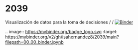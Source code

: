 # 2039
Visualización de datos para la toma de decisiones
/
/
[![Binder](https://mybinder.org/badge_logo.svg)](https://mybinder.org/v2/gh/isahernandez8/2039/main?filepath=00_00_binder.ipynb)

.. image:: https://mybinder.org/badge_logo.svg
 :target: https://mybinder.org/v2/gh/isahernandez8/2039/main?filepath=00_00_binder.ipynb
